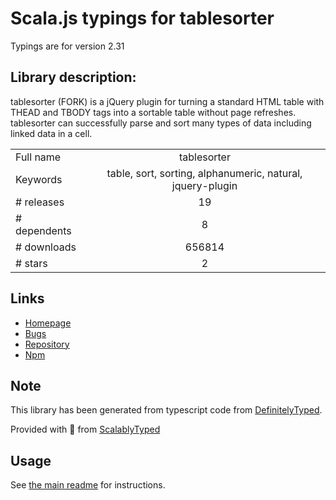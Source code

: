 
# Scala.js typings for tablesorter

Typings are for version 2.31

## Library description:
tablesorter (FORK) is a jQuery plugin for turning a standard HTML table with THEAD and TBODY tags into a sortable table without page refreshes. tablesorter can successfully parse and sort many types of data including linked data in a cell.

|                    |                 |
| ------------------ | :-------------: |
| Full name          | tablesorter |
| Keywords           | table, sort, sorting, alphanumeric, natural, jquery-plugin |
| # releases         | 19 |
| # dependents       | 8 |
| # downloads        | 656814 |
| # stars            | 2 |

## Links
- [Homepage](https://mottie.github.io/tablesorter/)
- [Bugs](https://github.com/Mottie/tablesorter/issues)
- [Repository](https://github.com/Mottie/tablesorter)
- [Npm](https://www.npmjs.com/package/tablesorter)
    


## Note
This library has been generated from typescript code from [DefinitelyTyped](https://definitelytyped.org).

Provided with :purple_heart: from [ScalablyTyped](https://github.com/oyvindberg/ScalablyTyped)

## Usage
See [the main readme](../../readme.md) for instructions.


